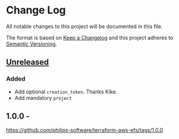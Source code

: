 # Change Log
All notable changes to this project will be documented in this file.

The format is based on [Keep a Changelog](http://keepachangelog.com/)
and this project adheres to [Semantic Versioning](http://semver.org/).

## [Unreleased]

### Added
- Add optional `creation_token`. Thanks Kike.
- Add mandatory `project`

## 1.0.0 - 
https://github.com/philips-software/terraform-aws-efs/tags/1.0.0


[Unreleased]: https://github.com/philips-software/terraform-aws-efs/compare/1.0.0...HEAD
